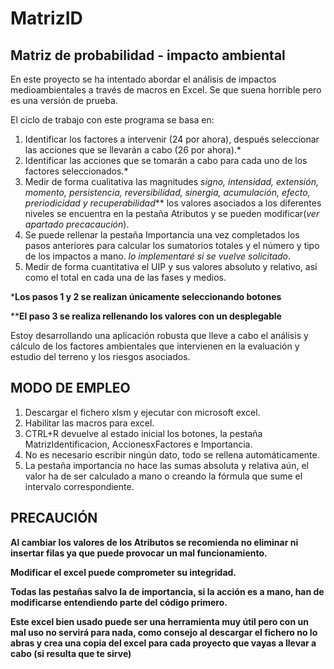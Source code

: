 # MatrizID
## Matriz de probabilidad - impacto ambiental 

En este proyecto se ha intentado abordar el análisis de impactos medioambientales a través de macros en Excel.
Se que suena horrible pero es una versión de prueba.

El ciclo de trabajo con este programa se basa en:
1.  Identificar los factores a intervenir (24 por ahora), después seleccionar las acciones que se llevarán a cabo (26 por ahora).*
1.  Identificar las acciones que se tomarán a cabo para cada uno de los factores seleccionados.*
1.  Medir de forma cualitativa las magnitudes _signo, intensidad, extensión, momento, persistencia, reversibilidad, sinergia, acumulación, efecto, preriodicidad y recuperabilidad_** los valores asociados a los diferentes niveles se encuentra en la pestaña Atributos y se pueden modificar(_ver apartado precacaución_).
1.  Se puede rellenar la pestaña Importancia una vez completados los pasos anteriores para calcular los sumatorios totales y el número y tipo de los impactos a mano. _lo implementaré si se vuelve solicitado_.
1.  Medir de forma cuantitativa el UIP y sus valores absoluto y relativo, así como el total en cada una de las fases y medios. 

***Los pasos 1 y 2 se realizan únicamente seleccionando botones**

****El paso 3 se realiza rellenando los valores con un desplegable**

Estoy desarrollando una aplicación robusta que lleve a cabo el análisis y cálculo de los factores ambientales que intervienen en la evaluación y estudio del terreno y los riesgos asociados.

##  MODO DE EMPLEO
1.  Descargar el fichero xlsm y ejecutar con microsoft excel.
1.  Habilitar las macros para excel.
1.  CTRL+R devuelve al estado inicial los botones, la pestaña MatrizIdentificacion, AccionesxFactores e Importancia.
1.  No es necesario escribir ningún dato, todo se rellena automáticamente.
1.  La pestaña importancia no hace las sumas absoluta y relativa aún, el valor ha de ser calculado a mano o creando la fórmula que sume el intervalo correspondiente.

## PRECAUCIÓN
**Al cambiar los valores de los Atributos se recomienda no eliminar ni insertar filas ya que puede provocar un mal funcionamiento.**

**Modificar el excel puede comprometer su integridad.**

**Todas las pestañas salvo la de importancia, si la acción es a mano, han de modificarse entendiendo parte del código primero.**

**Este excel bien usado puede ser una herramienta muy útil pero con un mal uso no servirá para nada, como consejo al descargar el fichero no lo abras y crea una copia del excel para cada proyecto que vayas a llevar a cabo (si resulta que te sirve)**
